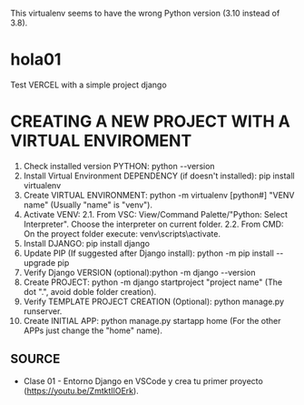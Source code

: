 This virtualenv seems to have the wrong Python version (3.10 instead of 3.8).

# hola01
Test VERCEL with a simple project django

# CREATING A NEW PROJECT WITH A VIRTUAL ENVIROMENT

1. Check installed version PYTHON: python --version
2. Install Virtual Environment DEPENDENCY (if doesn't installed): pip install virtualenv
3. Create VIRTUAL ENVIRONMENT: python -m virtualenv [python#] "VENV name" (Usually "name" is "venv").
4. Activate VENV:
    2.1. From VSC: View/Command Palette/"Python: Select Interpreter". Choose the interpreter on current folder.
    2.2. From CMD: On the proyect folder execute: venv\scripts\activate.
5. Install DJANGO: pip install django
6. Update PIP (If suggested after Django install): python -m pip install --upgrade pip
7. Verify Django VERSION (optional):python -m django --version
8. Create PROJECT: python -m django startproject "project name" (The dot ".", avoid doble folder creation).
9. Verify TEMPLATE PROJECT CREATION (Optional): python manage.py runserver.
10. Create INITIAL APP: python manage.py startapp home (For the other APPs just change the "home" name).


## SOURCE
- Clase 01 - Entorno Django en VSCode y crea tu primer proyecto (https://youtu.be/ZmtktIlOErk).

